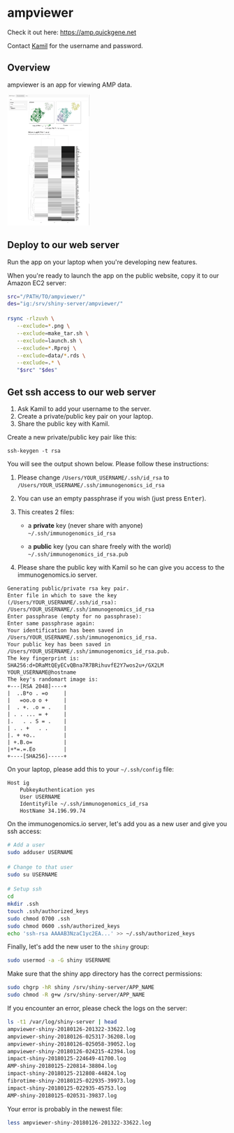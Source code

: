 ampviewer
=========

Check it out here: https://amp.quickgene.net

Contact [Kamil] for the username and password.

[Kamil]: mailto:kslowikowski@gmail.com?subject=ampviewer

Overview
--------

ampviewer is an app for viewing AMP data.

<img height="300px" src="screenshot.png" />

Deploy to our web server
------------------------

Run the app on your laptop when you're developing new features.

When you're ready to launch the app on the public website, copy it to our Amazon EC2 server:

```bash
src="/PATH/TO/ampviewer/"
des="ig:/srv/shiny-server/ampviewer/"

rsync -rlzuvh \
   --exclude=*.png \
   --exclude=make_tar.sh \
   --exclude=launch.sh \
   --exclude=*.Rproj \
   --exclude=data/*.rds \
   --exclude=.* \
   "$src" "$des"
```

Get ssh access to our web server
--------------------------------

1. Ask Kamil to add your username to the server.
2. Create a private/public key pair on your laptop.
3. Share the public key with Kamil.

Create a new private/public key pair like this:

```
ssh-keygen -t rsa
```

You will see the output shown below. Please follow these instructions:

1. Please change `/Users/YOUR_USERNAME/.ssh/id_rsa` to `/Users/YOUR_USERNAME/.ssh/immunogenomics_id_rsa`

2. You can use an empty passphrase if you wish (just press <kbd>Enter</kbd>).

3. This creates 2 files:

    - a **private** key (never share with anyone) `~/.ssh/immunogenomics_id_rsa`
    
    - a **public** key (you can share freely with the world) `~/.ssh/immunogenomics_id_rsa.pub`

4. Please share the public key with Kamil so he can give you access to the immunogenomics.io server.

```
Generating public/private rsa key pair.
Enter file in which to save the key (/Users/YOUR_USERNAME/.ssh/id_rsa): /Users/YOUR_USERNAME/.ssh/immunogenomics_id_rsa
Enter passphrase (empty for no passphrase):
Enter same passphrase again:
Your identification has been saved in /Users/YOUR_USERNAME/.ssh/immunogenomics_id_rsa.
Your public key has been saved in /Users/YOUR_USERNAME/.ssh/immunogenomics_id_rsa.pub.
The key fingerprint is:
SHA256:d+DRaMtQEyECvQBna7R7BRihuvfE2Y7wos2u+/GX2LM YOUR_USERNAME@hostname
The key's randomart image is:
+---[RSA 2048]----+
|  ..B*o . =o     |
|   =oo.o o +     |
|  . +. .o = .    |
| . . ... = +     |
|.   . . S = .    |
| . . +   . .     |
|. + +o..         |
| +.B.o=          |
|+*=.=.Eo         |
+----[SHA256]-----+
```

On your laptop, please add this to your `~/.ssh/config` file:

```
Host ig
    PubkeyAuthentication yes
    User USERNAME
    IdentityFile ~/.ssh/immunogenomics_id_rsa
    HostName 34.196.99.74
```

On the immunogenomics.io server, let's add you as a new user and give you ssh access:

```bash
# Add a user
sudo adduser USERNAME

# Change to that user
sudo su USERNAME

# Setup ssh
cd
mkdir .ssh
touch .ssh/authorized_keys
sudo chmod 0700 .ssh
sudo chmod 0600 .ssh/authorized_keys
echo 'ssh-rsa AAAAB3NzaC1yc2EA...' >> ~/.ssh/authorized_keys
```

Finally, let's add the new user to the `shiny` group:

```bash
sudo usermod -a -G shiny USERNAME
```

Make sure that the shiny app directory has the correct permissions:

```bash
sudo chgrp -hR shiny /srv/shiny-server/APP_NAME
sudo chmod -R g+w /srv/shiny-server/APP_NAME
```

If you encounter an error, please check the logs on the server:

```bash
ls -t1 /var/log/shiny-server | head
ampviewer-shiny-20180126-201322-33622.log
ampviewer-shiny-20180126-025317-36208.log
ampviewer-shiny-20180126-025058-39052.log
ampviewer-shiny-20180126-024215-42394.log
impact-shiny-20180125-224649-41700.log
AMP-shiny-20180125-220814-38804.log
impact-shiny-20180125-212808-44824.log
fibrotime-shiny-20180125-022935-39973.log
impact-shiny-20180125-022935-45753.log
AMP-shiny-20180125-020531-39837.log
```

Your error is probably in the newest file:

```bash
less ampviewer-shiny-20180126-201322-33622.log
```
